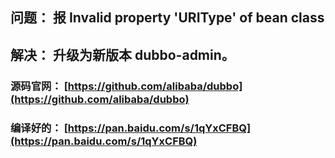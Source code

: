 
## 问题： 报 Invalid property 'URIType' of bean class

## 解决： 升级为新版本 dubbo-admin。

### 源码官网： [https://github.com/alibaba/dubbo](https://github.com/alibaba/dubbo)

### 编译好的： [https://pan.baidu.com/s/1qYxCFBQ](https://pan.baidu.com/s/1qYxCFBQ)
